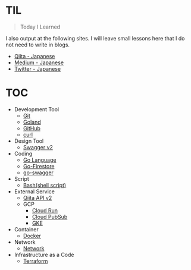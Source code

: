 # TIL
> Today I Learned

I also output at the following sites.
I will leave small lessons here that I do not need to write in blogs.

* [Qiita - Japanese](https://qiita.com/laqiiz)
* [Medium - Japanese](https://medium.com/@laqiiz)
* [Twitter - Japanese](https://twitter.com/laqiiz)


# TOC

* Development Tool
  * [Git](git.md)
  * [Goland](goland.md)
  * [GitHub](github.md)
  * [curl](curl.md)
* Design Tool
  * [Swagger v2](swagger-v2.md)
* Coding
  * [Go Language](golang.md)
  * [Go-Firestore](go-firestore.md)
  * [go-swagger](go-swagger.md)
* Script
  * [Bash(shell script)](bash.md)
* External Service
  * [Qiita API v2](qiita_api.md)
  * GCP
    * [Cloud Run](CloudRun.md)
    * [Cloud PubSub](CloudPubSub.md)
    * [GKE](GKE.md)
* Container
  * [Docker](docker.md)
* Network
  * [Network](Network.md)
* Infrastructure as a Code
  * [Terraform](terraform.md)
